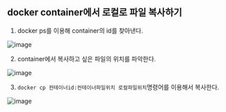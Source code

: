 ## docker container에서 로컬로 파일 복사하기

1. docker ps를 이용해 container의 id를 찾아낸다.

![image](https://user-images.githubusercontent.com/54942017/165113504-7fe43c4d-75cc-4be5-8f7c-c4f2c4444f7e.png)

2. container에서 복사하고 싶은 파일의 위치를 파악한다.

![image](https://user-images.githubusercontent.com/54942017/165113823-48457004-d211-4dc0-8dde-26fa5e062893.png)

3. `docker cp 컨테이너id:컨테이너파일위치 로컬파일위치`명령어를 이용해서 복사한다.

![image](https://user-images.githubusercontent.com/54942017/165114427-57043b9b-cd18-4b23-a7ff-e8b136669d66.png)
